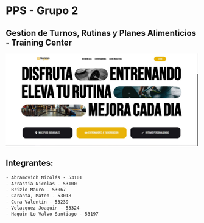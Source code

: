 # PPS - Grupo 2

## Gestion de Turnos, Rutinas y Planes Alimenticios - Training Center

![Pantalla inicial de la pagina](/public/img/mainPage2.JPG)

## Integrantes:
    - Abramovich Nicolás - 53101
    - Arrastia Nicolas - 53100
    - Brizio Mauro - 53067
    - Caranta, Mateo - 53018
    - Cura Valentín - 53239
    - Velazquez Joaquin - 53324
    - Haquin Lo Valvo Santiago - 53197
